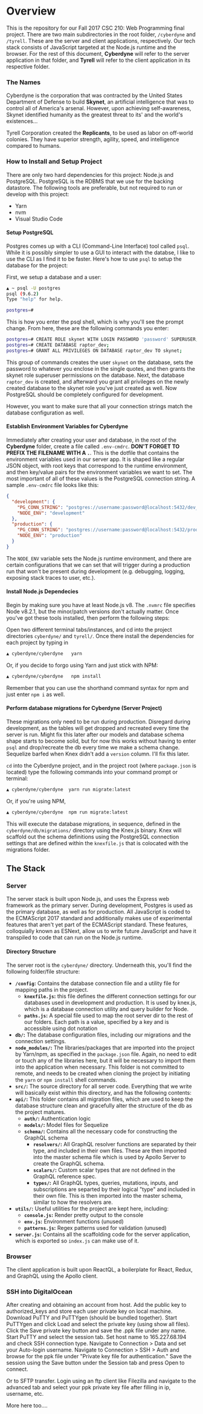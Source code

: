 # Overview

This is the repository for our Fall 2017 CSC 210: Web Programming final project. There are two main subdirectories in
the root folder, `/cyberdyne` and `/tyrell`. These are the server and client applications, respectively. Our tech stack
consists of JavaScript targeted at the Node.js runtime and the browser. For the rest of this document, **Cyberdyne**
will refer to the server application in that folder, and **Tyrell** will refer to the client application in its
respective folder.

### The Names

Cyberdyne is the corporation that was contracted by the United States Department of Defense to build **Skynet**, an
artificial intelligence that was to control all of America's arsenal. However, upon achieving self-awareness, Skynet
identified humanity as the greatest threat to its' and the world's existences...

Tyrell Corporation created the **Replicants**, to be used as labor on off-world colonies. They have superior strength,
agility, speed, and intelligence compared to humans.

### How to Install and Setup Project

There are only two hard dependencies for this project: Node.js and PostgreSQL. PostgreSQL is the RDBMS that we use for
the backing datastore. The following tools are preferable, but not required to run or develop with this project:

- Yarn
- nvm
- Visual Studio Code

#### Setup PostgreSQL

Postgres comes up with a CLI (Command-Line Interface) tool called `psql`. While it is possibly simpler to use a GUI to
interact with the databse, I like to use the CLI as I find it to be faster. Here's how to use `psql` to setup the database
for the project:

First, we setup a database and a user:

```bash
▲ ~ psql -U postgres
psql (9.6.2)
Type "help" for help.

postgres=# 
```

This is how you enter the psql shell, which is why you'll see the prompt change. From here, these are the following commands you enter:

```bash
postgres=# CREATE ROLE skynet WITH LOGIN PASSWORD 'password' SUPERUSER;
postgres=# CREATE DATABASE raptor_dev;
postgres=# GRANT ALL PRIVILEGES ON DATABASE raptor_dev TO skynet;
```

This group of commands creates the user `skynet` on the database, sets the password to whatever you enclose in the single quotes, and then
grants the skynet role superuser permissions on the database. Next, the database `raptor_dev` is created, and afterward you grant all privileges
on the newly created database to the skynet role you've just created as well. Now PostgreSQL should be completely configured for development.

However, you want to make sure that all your connection strings match the database configuration as well.

#### Establish Environment Variables for **Cyberdyne**

Immediately after creating your user and database, in the root of the **Cyberdyne** folder, create a file called `.env-cmdrc`. **DON'T FORGET TO**
**PREFIX THE FILENAME WITH A `.`**. This is the dotfile that contains the environment variables used in our server app. It is shaped like a regular
JSON object, with root keys that correspond to the runtime environment, and then key/value pairs for the environment variables we want to set. The
most important of all of these values is the PostgreSQL connection string. A sample `.env-cmdrc` file looks like this:

```json
{
  "development": {
    "PG_CONN_STRING": "postgres://username:password@localhost:5432/dev_db_name",
    "NODE_ENV": "development"
  },
  "production": {
    "PG_CONN_STRING": "postgres://username:password@localhost:5432/prod_db_name",
    "NODE_ENV": "production"
  }
}
```

The `NODE_ENV` variable sets the Node.js runtime environment, and there are certain configurations that we can set that will trigger during a production run
that won't be present during development (e.g. debugging, logging, exposing stack traces to user, etc.).

#### Install Node.js Dependecies

Begin by making sure you have at least Node.js v8. The `.nvmrc` file specifies Node v8.2.1, but the minor/patch versions
don't actually matter. Once you've got these tools installed, then perform the following steps:

Open two different terminal tabs/instances, and cd into the project directories `cyberdyne/` and `tyrell/`. Once there
install the dependencies for each project by typing in

```bash
▲ cyberdyne/cyberdyne   yarn
```

Or, if you decide to forgo using Yarn and just stick with NPM:

```bash
▲ cyberdyne/cyberdyne   npm install
```

Remember that you can use the shorthand command syntax for npm and just enter `npm i` as well.

#### Perform database migrations for Cyberdyne (Server Project)

These migrations only need to be run during production. Disregard during development, as the tables will get dropped
and recreated every time the server is run. Might fix this later after our models and database schema shape starts
to become solid, but for now this works without having to enter `psql` and drop/recreate the db every time we make a
schema change. Sequelize barfed when Knex didn't add a `version` column. I'll fix this later.

`cd` into the Cyberdyne project, and in the project root (where `package.json` is located) type the following commands
into your command prompt or terminal:

```bash
▲ cyberdyne/cyberdyne  yarn run migrate:latest
```

Or, if you're using NPM,

```bash
▲ cyberdyne/cyberdyne  npm run migrate:latest
```

This will execute the database migrations, in sequence, defined in the `cyberdyne/db/migrations/` directory using the
Knex.js binary. Knex will scaffold out the schema definitions using the PostgreSQL connection settings that are
defined within the `knexfile.js` that is colocated with the migrations folder.

## The Stack

### Server

The server stack is built upon Node.js, and uses the Express web framework as the primary server. During development,
Postgres is used as the primary database, as well as for production. All JavaScript is coded to the ECMAScript 2017
standard and additionally makes use of experimental features that aren't yet part of the ECMAScript standard. These
features, colloquially known as ESNext, allow us to write future JavaScript and have it transpiled to code that can run
on the Node.js runtime.

#### Directory Structure

The server root is the `cyberdyne/` directory. Underneath this, you'll find the following folder/file structure:

- **`/config`:** Contains the  database connection file and a utility file for mapping paths in the project.
  - **`knexfile.js`:** this file defines the different connection settings for our databases used in development
  and production. It is used by knex.js, which is a database connection utility and query builder for Node.
  - **`paths.js`:** A special file used to map the root server dir to the rest of our folders. Each path is a value,
  specified by a key and is accessible using dot notation
- **`db/`:** The database configuration files, including our migrations and the connection settings.
-  **`node_modules/`:** The libraries/packages that are imported into the project by Yarn/npm, as specified in the
`package.json` file. Again, no need to edit or touch any of the libraries here, but it will be necessary to import
them into the application when necessary. This folder is not committed to remote, and needs to be created when
cloning the project by initiating the `yarn` or `npm install` shell commands.
-  **`src/`:** The source directory for all server code. Everything that we write will basically exist within this
directory, and has the following contents:
  - **`api/`:** This folder contains all migration files, which are used to keep the database structure
  clean and gracefully alter the structure of the db as the project matures.
    - **`auth/`:** Authentication logic
    - **`models/`:** Model files for Sequelize
    - **`schema/`:** Contains all the necessary code for constructing the GraphQL schema
      - **`resolvers/`:** All GraphQL resolver functions are separated by their type, and included in their own files.
      These are then imported into the master schema file which is used by Apollo Server to create the GraphQL schema.
      - **`scalars/`:** Custom scalar types that are not defined in the GraphQL reference spec.
      - **`types/`:** All GraphQL types, queries, mutations, inputs, and subscriptions are separted by their logical
      "type" and included in their own file. This is then imported into the master schema, similar to how the resolvers
      are.
  - **`utils/`:** Useful utilities for the project are kept here, including:
    - **`console.js`:** Render pretty output to the console
    - **`env.js`:** Environment functions (unused)
    - **`patterns.js`:** Regex patterns used for validation (unused)
  - **`server.js`:** Contains all the scaffolding code for the server application, which is exported so `index.js` can
  make use of it.

### Browser

The client application is built upon ReactQL, a boilerplate for React, Redux, and GraphQL using the Apollo client.

### SSH into DigitalOcean
After creating and obtaining an account from host.  Add the public key to authorized_keys and store each user private key on local machine.  Download PuTTY and PuTTYgen (should be bundled together).  Start PuTTYgen and click Load and select the private key (using show all files).  Click the Save private key button and save the .ppk file under any name.  Start PuTTY and select the session tab.  Set host name to 165.227.68.194 and check SSH connection type.  Navigate to Connection > Data and set your Auto-login username.  Navigate to Connection > SSH > Auth and browse for the ppk file under "Private key file for authentication."  Save the session using the Save button under the Session tab and press Open to connect.  

Or to SFTP transfer.  Login using an ftp client like Filezilla and navigate to the advanced tab and select your ppk private key file after filling in ip, username, etc.

More here too....

